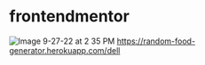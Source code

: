# frontendmentor

![Image 9-27-22 at 2 35 PM](https://user-images.githubusercontent.com/108027889/192619501-df3e6076-3ee2-4b57-a577-911e364638c2.jpg)
https://random-food-generator.herokuapp.com/dell
